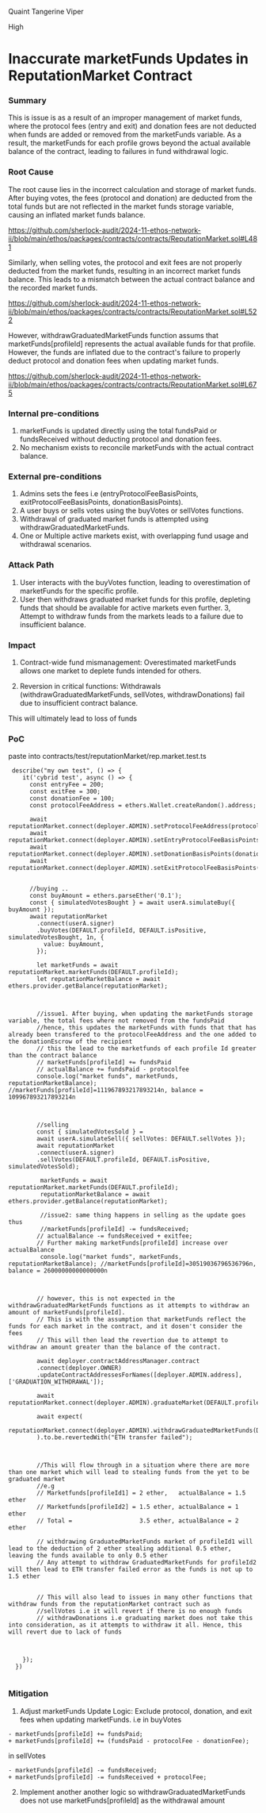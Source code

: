 Quaint Tangerine Viper

High

# Inaccurate marketFunds Updates in ReputationMarket Contract

### Summary

 This is issue is as a result of an improper management of market funds, where the protocol fees (entry and exit) and donation fees are not deducted when funds are added or removed from the marketFunds variable. As a result, the marketFunds for each profile grows beyond the actual available balance of the contract, leading to failures in fund withdrawal logic.

### Root Cause

The root cause lies in the incorrect calculation and storage of market funds. After buying votes, the fees (protocol and donation) are deducted from the total funds but are not reflected in the market funds storage variable, causing an inflated market funds balance.

https://github.com/sherlock-audit/2024-11-ethos-network-ii/blob/main/ethos/packages/contracts/contracts/ReputationMarket.sol#L481

 Similarly, when selling votes, the protocol and exit fees are not properly deducted from the market funds, resulting in an incorrect market funds balance. This leads to a mismatch between the actual contract balance and the recorded market funds.

https://github.com/sherlock-audit/2024-11-ethos-network-ii/blob/main/ethos/packages/contracts/contracts/ReputationMarket.sol#L522

However, withdrawGraduatedMarketFunds function assums that marketFunds[profileId] represents the actual available funds for that profile. However, the funds are inflated due to the contract's failure to properly deduct protocol and donation fees when updating market funds.

https://github.com/sherlock-audit/2024-11-ethos-network-ii/blob/main/ethos/packages/contracts/contracts/ReputationMarket.sol#L675


### Internal pre-conditions

1. marketFunds is updated directly using the total fundsPaid or fundsReceived without deducting protocol and donation fees.
2. No mechanism exists to reconcile marketFunds with the actual contract balance.

### External pre-conditions

1. Admins sets the fees i.e (entryProtocolFeeBasisPoints, exitProtocolFeeBasisPoints, donationBasisPoints).
2. A user buys or sells votes using the buyVotes or sellVotes functions.
3. Withdrawal of graduated market funds is attempted using withdrawGraduatedMarketFunds.
4. One or Multiple active markets exist, with overlapping fund usage and withdrawal scenarios.

### Attack Path

1. User interacts with the buyVotes function, leading to overestimation of marketFunds for the specific profile.
2. User then withdraws graduated market funds for this profile, depleting funds that should be available for active markets even further.
3, Attempt to withdraw funds from the markets leads to a failure due to insufficient balance.

### Impact

1. Contract-wide fund mismanagement: Overestimated marketFunds allows one market to deplete funds intended for others.

2. Reversion in critical functions: Withdrawals (withdrawGraduatedMarketFunds, sellVotes, withdrawDonations) fail due to insufficient contract balance.

This will ultimately lead to loss of funds

### PoC

paste into contracts/test/reputationMarket/rep.market.test.ts

```solidity
 describe("my own test", () => {
    it('cybrid test', async () => {
      const entryFee = 200;
      const exitFee = 300;
      const donationFee = 100;
      const protocolFeeAddress = ethers.Wallet.createRandom().address;

      await reputationMarket.connect(deployer.ADMIN).setProtocolFeeAddress(protocolFeeAddress);
      await reputationMarket.connect(deployer.ADMIN).setEntryProtocolFeeBasisPoints(entryFee);
      await reputationMarket.connect(deployer.ADMIN).setDonationBasisPoints(donationFee);
      await reputationMarket.connect(deployer.ADMIN).setExitProtocolFeeBasisPoints(exitFee);

     
      //buying ..
      const buyAmount = ethers.parseEther('0.1');
      const { simulatedVotesBought } = await userA.simulateBuy({ buyAmount });
      await reputationMarket
        .connect(userA.signer)
        .buyVotes(DEFAULT.profileId, DEFAULT.isPositive, simulatedVotesBought, 1n, {
          value: buyAmount,
        });

        let marketFunds = await reputationMarket.marketFunds(DEFAULT.profileId);
        let reputationMarketBalance = await ethers.provider.getBalance(reputationMarket);



        //issue1. After buying, when updating the marketFunds storage variable, the total fees where not removed from the fundsPaid
        //hence, this updates the marketFunds with funds that that has already been transfered to the protocolFeeAddress and the one added to the donationEscrow of the recipient
        // this the lead to the marketfunds of each profile Id greater than the contract balance 
        // marketFunds[profileId] += fundsPaid
        // actualBalance += fundsPaid - protocolfee
        console.log("market funds", marketFunds, reputationMarketBalance); //marketFunds[profileId]=111967893217893214n, balance = 109967893217893214n



        //selling
        const { simulatedVotesSold } =
        await userA.simulateSell({ sellVotes: DEFAULT.sellVotes });
        await reputationMarket
        .connect(userA.signer)
        .sellVotes(DEFAULT.profileId, DEFAULT.isPositive, simulatedVotesSold);

         marketFunds = await reputationMarket.marketFunds(DEFAULT.profileId);
         reputationMarketBalance = await ethers.provider.getBalance(reputationMarket);

         //issue2: same thing happens in selling as the update goes thus
         //marketFunds[profileId] -= fundsReceived;
        // actualBalance -= fundsReceived + exitfee;
        // Further making marketFunds[profileId] increase over actualBalance
         console.log("market funds", marketFunds, reputationMarketBalance); //marketFunds[profileId]=30519036796536796n, balance = 26000000000000000n


        
        // however, this is not expected in the withdrawGraduatedMarketFunds functions as it attempts to withdraw an amount of marketFunds[profileId].
        // This is with the assumption that marketFunds reflect the funds for each market in the contract, and it dosen't consider the fees
        // This will then lead the revertion due to attempt to withdraw an amount greater than the balance of the contract. 

        await deployer.contractAddressManager.contract
        .connect(deployer.OWNER)
        .updateContractAddressesForNames([deployer.ADMIN.address], ['GRADUATION_WITHDRAWAL']);

        await reputationMarket.connect(deployer.ADMIN).graduateMarket(DEFAULT.profileId)

        await expect(
          reputationMarket.connect(deployer.ADMIN).withdrawGraduatedMarketFunds(DEFAULT.profileId)
        ).to.be.revertedWith("ETH transfer failed");


        
        //This will flow through in a situation where there are more than one market which will lead to stealing funds from the yet to be graduated market
        //e.g 
        // Marketfunds[profileId1] = 2 ether,   actualBalance = 1.5 ether
        // Marketfunds[profileId2] = 1.5 ether, actualBalance = 1 ether
        // Total =                   3.5 ether, actualBalance = 2 ether

        // withdrawing GraduatedMarketFunds market of profileId1 will lead to the deduction of 2 ether stealing additional 0.5 ether, leaving the funds available to only 0.5 ether
        // Any attempt to withdraw GraduatedMarketFunds for profileId2 will then lead to ETH transfer failed error as the funds is not up to 1.5 ether


        // This will also lead to issues in many other functions that withdraw funds from the reputationMarket contract such as 
        //sellVotes i.e it will revert if there is no enough funds
        // withdrawDonations i.e graduating market does not take this into consideration, as it attempts to withdraw it all. Hence, this will revert due to lack of funds


     
    });
  })


```

### Mitigation

1. Adjust marketFunds Update Logic: Exclude protocol, donation, and exit fees when updating marketFunds.
i.e in buyVotes
```solidity
- marketFunds[profileId] += fundsPaid;
+ marketFunds[profileId] += (fundsPaid - protocolFee - donationFee);
```

in sellVotes
```solidity
- marketFunds[profileId] -= fundsReceived;
+ marketFunds[profileId] -= fundsReceived + protocolFee;
```

2. Implement another another logic so withdrawGraduatedMarketFunds does not use marketFunds[profileId] as the withdrawal amount